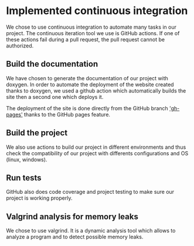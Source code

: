 # Implemented continuous integration

We chose to use continuous integration to automate many tasks in our project. The continuous iteration tool we use is GitHub actions. If one of these actions fail during a pull request, the pull request cannot be authorized.

## Build the documentation

We have chosen to generate the documentation of our project with doxygen. In order to automate the deployment of the website created thanks to doxygen, we used a github action which automatically builds the site then a second one which deploys it.

The deployment of the site is done directly from the GitHub branch ['gh-pages'](<https://github.com/NiskuT/Civilization/tree/gh-pages>) thanks to the GitHub pages feature.

## Build the project

We also use actions to build our project in different environments and thus check the compatibility of our project with differents configurations and OS (linux, windows).

## Run tests

GitHub also does code coverage and project testing to make sure our project is working properly.

## Valgrind analysis for memory leaks

We chose to use valgrind. It is a dynamic analysis tool which allows to analyze a program and to detect possible memory leaks.

